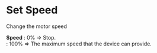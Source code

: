 
<i class="icon-signal"></i>Set Speed
===================
Change the motor speed

**Speed**
: 0% => Stop.   
:  100% => The maximum speed that the device can provide.

